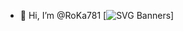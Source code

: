 - 👋 Hi, I’m @RoKa781
[![SVG Banners](https://svg-banners.vercel.app/api?type=luminance&text1=RoKa781&width=800&height=400)]
